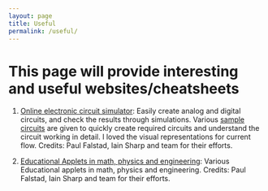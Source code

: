 ```yaml
---
layout: page
title: Useful
permalink: /useful/
---
```


# This page will provide interesting and useful websites/cheatsheets


1. [Online electronic circuit simulator][elec_link]: Easily create analog and digital circuits, and check the results through simulations. Various [sample circuits](https://www.falstad.com/circuit/e-index.html) are given to quickly create required circuits and understand the circuit working in detail. I loved the visual representations for current flow. 
Credits: Paul Falstad, Iain Sharp and team for their efforts.

2. [Educational Applets in math, physics and engineering][edu_app_link]: Various Educational applets in math, physics and engineering.
Credits: Paul Falstad, Iain Sharp and team for their efforts.

[elec_link]: https://www.falstad.com/circuit/
[edu_app_link]: https://www.falstad.com/mathphysics.html
